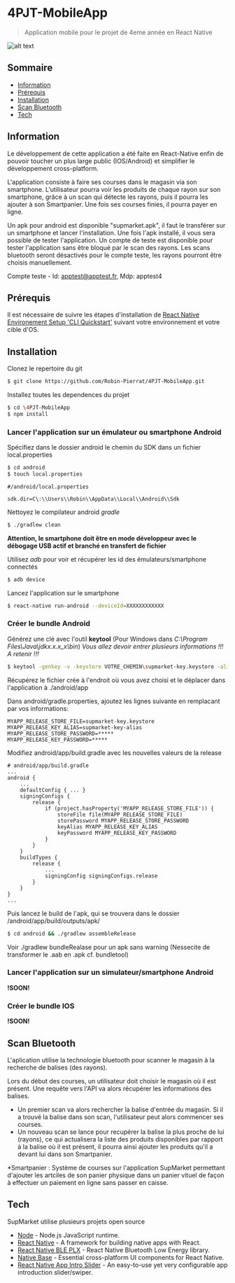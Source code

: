 # 4PJT-MobileApp 
> Application mobile pour le projet de 4eme année en React Native 

![alt text](http://295114-293042-292621-4pjt.tk:3000/Robin/SupMarket-App/blob/master/src/Assets/ic_logo_SupMarket_slogan.png)

## Sommaire

 - [Information](#information)
 - [Prérequis](#prérequis)
 - [Installation](#installation)
 - [Scan Bluetooth](#scan-bluetooth)
 - [Tech](#tech)

## Information

Le développement de cette application a été faite en React-Native enfin de pouvoir toucher un plus large public (IOS/Android) et simplifier le développement cross-platform.

L'application consiste à faire ses courses dans le magasin via son smartphone. L'utilisateur pourra voir les produits de chaque rayon sur son smartphone, grâce à un scan qui détecte les rayons, puis il pourra les ajouter à son Smartpanier. Une fois ses courses finies, il pourra payer en ligne.

Un apk pour android est disponible "supmarket.apk", il faut le transférer sur un smartphone et lancer l'installation.
Une fois l'apk installé, il vous sera possible de tester l'application. Un compte de teste est disponible pour tester l'application sans être bloqué par le scan des rayons. Les scans bluetooth seront désactivés pour le compte teste, les rayons pourront être choisis manuellement. 

Compte teste - Id: apptest@apptest.fr, Mdp: apptest4 

## Prérequis

Il est nécessaire de suivre les étapes d'installation de [React Native Environement Setup 'CLI Quickstart'] suivant votre environnement et votre cible d'OS.

## Installation

Clonez le repertoire du git
```sh
$ git clone https://github.com/Robin-Pierrat/4PJT-MobileApp.git
```

Installez toutes les dependences du projet 
```sh
$ cd \4PJT-MobileApp
$ npm install
```

### Lancer l'application sur un émulateur ou smartphone Android

Spécifiez dans le dossier android le chemin du SDK dans un fichier local.properties  
```sh
$ cd android
$ touch local.properties
```
```
#/android/local.properties

sdk.dir=C\:\\Users\\Robin\\AppData\\Local\\Android\\Sdk
```

Nettoyez le compilateur android *gradle*
```sh
$ ./gradlew clean
```

**Attention, le smartphone doit être en mode développeur avec le débogage USB actif et branché en transfert de fichier**

Utilisez *adb* pour voir et récupérer les id des émulateurs/smartphone connectés
```sh
$ adb device
```

Lancez l'application sur le smartphone
```sh
$ react-native run-android --deviceId=XXXXXXXXXXXX
```

### Créer le bundle Android #

Générez une clé avec l'outil **keytool** (Pour Windows dans *C:\Program Files\Java\jdkx.x.x_x\bin*)
_Vous allez devoir entrer plusieurs informations !!! A retenir !!!_
```sh
$ keytool -genkey -v -keystore VOTRE_CHEMIN\supmarket-key.keystore -alias supmarket-key-alias -keyalg RSA -keysize 2048 -validity 10000
```

Récupérez le fichier crée à l'endroit où vous avez choisi et le déplacer dans l'application à ./android/app

Dans android/gradle.properties, ajoutez les lignes suivante en remplacant par vos informations:
```
MYAPP_RELEASE_STORE_FILE=supmarket-key.keystore
MYAPP_RELEASE_KEY_ALIAS=supmarket-key-alias
MYAPP_RELEASE_STORE_PASSWORD=*****
MYAPP_RELEASE_KEY_PASSWORD=*****
```

Modifiez android/app/build.gradle avec les nouvelles valeurs de la release
```
# android/app/build.gradle
...
android {
    ...
    defaultConfig { ... }
    signingConfigs {
        release {
            if (project.hasProperty('MYAPP_RELEASE_STORE_FILE')) {
                storeFile file(MYAPP_RELEASE_STORE_FILE)
                storePassword MYAPP_RELEASE_STORE_PASSWORD
                keyAlias MYAPP_RELEASE_KEY_ALIAS
                keyPassword MYAPP_RELEASE_KEY_PASSWORD
            }
        }
    }
    buildTypes {
        release {
            ...
            signingConfig signingConfigs.release
        }
    }
}
...
```

Puis lancez le build de l'apk, qui se trouvera dans le dossier /android/app/build/outputs/apk/

```sh
$ cd android && ./gradlew assembleRelease
```

Voir ./gradlew bundleRealase pour un apk sans warning (Nessecite de transformer le .aab en .apk cf. bundletool)

### Lancer l'application sur un simulateur/smartphone Android 

**!SOON!**

### Créer le bundle IOS

**!SOON!**


## Scan Bluetooth

L'aplication utilise la technologie bluetooth pour scanner le magasin à la recherche de balises (des rayons).

Lors du début des courses, un utilisateur doit choisir le magasin où il est présent. Une requête vers l'API va alors récupérer les informations des balises. 
- Un premier scan va alors rechercher la balise d'entrée du magasin. Si il a trouvé la balise dans son scan, l'utilisateur peut alors commencer ses courses.
- Un nouveau scan se lance pour recupérer la balise la plus proche de lui (rayons), ce qui actualisera la liste des produits disponibles par rapport à la balise où il est présent, il pourra ainsi ajouter les produits qu'il a devant lui dans son Smartpanier.

*Smartpanier : Système de courses sur l'application SupMarket permettant d'ajouter les artciles de son panier physique dans un panier vituel de façon à effectuer un paiement en ligne sans passer en caisse.

## Tech
SupMarket utilise plusieurs projets open source 

* [Node] - Node.js JavaScript runtime.
* [React Native] - A framework for building native apps with React.
* [React Native BLE PLX] - React Native Bluetooth Low Energy library.
* [Native Base] - Essential cross-platform UI components for React Native.
* [React Native App Intro Slider] - An easy-to-use yet very configurable app introduction slider/swiper.


[Node]: <https://nodejs.org>
[React Native]: <https://reactnative.dev>
[React Native BLE PLX]: <https://github.com/Polidea/react-native-ble-plx>
[Native Base]: <https://nativebase.io>
[React Native Environement Setup 'CLI Quickstart']: <https://reactnative.dev/docs/environment-setup>
[React Native App Intro Slider]: <https://github.com/Jacse/react-native-app-intro-slider>
